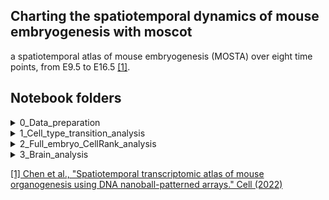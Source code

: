 ## Charting the spatiotemporal dynamics of mouse embryogenesis with moscot
a spatiotemporal atlas of mouse embryogenesis (MOSTA) over eight time points, from E9.5 to E16.5 [[1]](https://doi.org/10.1016/j.cell.2022.04.003). 

## Notebook folders


<details>
    <summary>0_Data_preparation  </summary>
    &nbsp; 
    
We use the data as provided in [[1]](https://doi.org/10.1016/j.cell.2022.04.003) downloaded from [MOSTA](https://db.cngb.org/stomics/mosta/) online db:
1. Full Embryo: [Mouse_embryo_all_stage.h5ad](https://ftp.cngb.org/pub/SciRAID/stomics/STDS0000058/stomics/Mouse_embryo_all_stage.h5ad)
2. Brain: [E16.5_E1S3_cell_bin_whole_brain.h5ad](https://ftp.cngb.org/pub/SciRAID/stomics/STDS0000058/stomics/E16.5_E1S3_cell_bin_whole_brain.h5ad)

#### Preprocessing notebooks:
  
   * ```ZP_2023-04-20_spatiotemporal_fullembryo-preprocess.ipynb```: Performs pre-processing for full embryo slides from all time points
   * ```ZP_2023-04-20_spatiotemporal_brain-preprocess.ipynb```: Combines and pre-processes brain cells from time points E9.5-E15.5 with the annotated cells at E16.5.

</details>


<details>
    <summary>1_Cell_type_transition_analysis  </summary>
    &nbsp; 

#### 0_grid_search:
  
  We compute the mapping between the time points using moscot _SpatioTemporalProblem_ and _TemporalProblem_. 
  For _SpatioTemporalProblem_ we run a grid search over the `alpha` values using SLURM.

  To run the grid search call:
    ```python3 run_mosta_st_map.py```
  
   * ```run_st_map.sh```: Script to initialize sbatch runs. 
   * ```run_mosta_st_map.py```: Main SLURM script to calculate the couplings between the time points.
   Calling the command `python3 run_mosta_st_map.py` 
will instantiate sbatch calls to calculate all couplings over a range of `alpha` values. 
The accuracy of each mapping is saved as a `.csv` file under `data/space/spatiotemporal/output`.
   * ```mosta_st_map_accuracies.py```: Main function called by `run_mosta_st_map.sh`. 
Evaluates the mapping for the give args and saves the accuracy of the mapping as a `.csv` file under `data/space/spatiotemporal/output`.
   * ```ZP_2023-04-20_spatiotemporal_fullembryo-accuracy.ipynb```: Imports the grid search run and visualizes the mapping accuracy

#### 1_mapping_across_timepoints:
    Compute the optimal mapping across time points
</details>




<details>
    <summary>2_Full_embryo_CellRank_analysis  </summary>
    &nbsp;

</details>


<details>
    <summary>3_Brain_analysis  </summary>
    &nbsp; 
    
This folder contains scripts benchmarking memory consumption and running time of WOT, moscot and moscot low rank.


#### 0_Brain_mapping:

   * ```.ipynb```: 

#### 1_CellRank_analysis:

</details>


[[1] Chen et al.,  "Spatiotemporal transcriptomic atlas of mouse organogenesis using DNA nanoball-patterned arrays." Cell (2022)](https://doi.org/10.1016/j.cell.2022.04.003) 